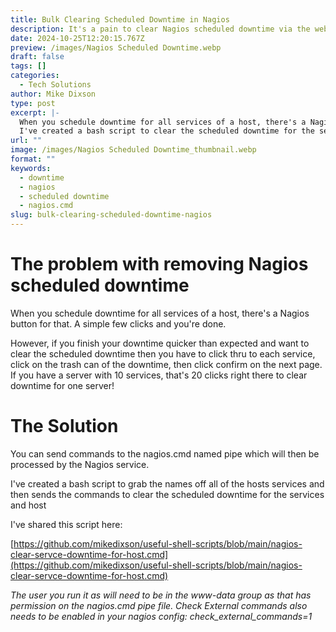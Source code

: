```yaml
---
title: Bulk Clearing Scheduled Downtime in Nagios
description: It's a pain to clear Nagios scheduled downtime via the web console for many services. This bash script clears them all for you.
date: 2024-10-25T12:20:15.767Z
preview: /images/Nagios Scheduled Downtime.webp
draft: false
tags: []
categories:
  - Tech Solutions
author: Mike Dixson
type: post
excerpt: |-
  When you schedule downtime for all services of a host, there's a Nagios button for that. But not for removing scheduled downtime.
  I've created a bash script to clear the scheduled downtime for the services and host
url: ""
image: /images/Nagios Scheduled Downtime_thumbnail.webp
format: ""
keywords:
  - downtime
  - nagios
  - scheduled downtime
  - nagios.cmd
slug: bulk-clearing-scheduled-downtime-nagios
---
```

# The problem with removing Nagios scheduled downtime

When you schedule downtime for all services of a host, there's a Nagios button for that. A simple few clicks and you're done.

However, if you finish your downtime quicker than expected and want to clear the scheduled downtime then you have to click thru to each service, click on the trash can of the downtime, then click confirm on the next page. If you have a server with 10 services, that's 20 clicks right there to clear downtime for one server!

# The Solution

You can send commands to the nagios.cmd named pipe which will then be processed by the Nagios service.

I've created a bash script to grab the names off all of the hosts services and then sends the commands to clear the scheduled downtime for the services and host

I've shared this script here:

[https://github.com/mikedixson/useful-shell-scripts/blob/main/nagios-clear-servce-downtime-for-host.cmd](https://github.com/mikedixson/useful-shell-scripts/blob/main/nagios-clear-servce-downtime-for-host.cmd)

*The user you run it as will need to be in the www-data group as that has permission on the nagios.cmd pipe file.
Check External commands also needs to be enabled in your nagios config: check_external_commands=1*